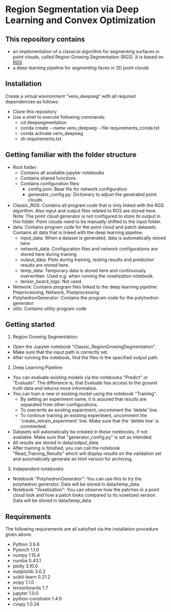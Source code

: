 # Region Segmentation via Deep Learning and Convex Optimization

## This repository contains 
* an implementation of a classical algorithm for segmenting surfaces in point clouds, called Region Growing Segmentation (RGS). It is based on [RGS](http://www.pointclouds.org/documentation/tutorials/region_growing_segmentation.php)
* a deep learning pipeline for segmenting faces in 3D point clouds

## Installation
Create a virtual environment "venv_deepseg" with all required dependencies as follows:
* Clone this repository
* Use a shell to execute following commands:
  * cd deepsegmentation
  * conda create --name venv_deepseg --file requirements_conda.txt
  * conda activate venv_deepseg
  * sh requirements.txt

## Getting familiar with the folder structure
* Root folder: 
  * Contains all available jupyter notebooks
  * Contains shared functions
  * Contains configuration files:
    * config.json: Base file for network configuration
    * generator_config.py: Dictionary to adjust the generated point clouds
* Classic_RGS: Contains all program code that is only linked with the RGS algorithm. Also input and output files related to RGS are stored here. Note: The point cloud generator is not configured to store its output in this folder. Point clouds need to be manually shifted to the input folder.
* data: Contains program code for the point cloud and patch datasets. Contains all data that is linked with the deep learning pipeline.
  * input_data: When a dataset is generated, data is automatically stored here
  * network_data: Configuration files and network configurations are stored here during training
  * output_data: Plots during training, testing results and prediction results are stored here.
  * temp_data: Temporary data is stored here and continuously overwritten. Used e.g. when running the voxelization notebook.
  * tensor_board_logs: Not used.
* Network: Contains program files linked to the deep learning pipeline: Preprocessing, Network, Postprocessing
* PolyhedronGenerator: Contains the program code for the polyhedron generator.
* utils: Contains utility program code

## Getting started
1. Region Growing Segmentation:
  * Open the Jupyter notebook "Classic_RegionGrowingSegmentation". 
  * Make sure that the input path is correctly set.
  * After running the notebook, find the files in the specified output path.
2. Deep Learning Pipeline:
  * You can evaluate existing models via the notebooks "Predict" or "Evaluate". The difference is, that Evaluate has access to the ground truth data and returns more information. 
  * You can train a new or existing model using the notebook "Training". 
     * By setting an experiment name, it is assured that results are separated from other configurations. 
     * To overwrite an existing experiment, uncomment the 'delete' line.
     * To continue training an existing experiment, uncomment the 'create_retrain_experiment' line. Make sure that the 'delete line' is commented.
  * Datasets will automatically be created in these notebooks, if not available. Make sure that "generator_config.py" is set as intended.
  * All results are stored in data/output_data
  * After training is finished, you can call the notebook "Read_Training_Results" which will display results on the validation set and automatically generate an html version for archiving.
3. Independent notebooks:
  * Notebook "PolyhedronGenerator": You can use this to try the polyhedron generator. Data will be stored in data/temp_data
  * Notebook "Voxelization": You can observe how the patches in a point cloud look and how a patch looks compared to its voxelized version. Data will be stored in data/temp_data
  
## Requirements
The following requirements are all satisfied via the installation procedure given above.
* Python 3.6.8
* Pytorch 1.1.0
* numpy 1.15.4
* numba 0.43.1
* plotly 3.10.0
* matplotlib 3.0.2
* scikit-learn 0.21.2
* scipy 1.1.0
* tensorboardx 1.7
* jupyter 1.0.0
* python-constraint 1.4.0
* cvxpy 1.0.24
